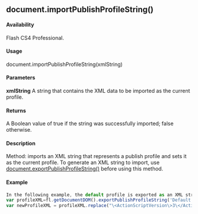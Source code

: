 ## document.importPublishProfileString()

#### Availability

Flash CS4 Professional.

#### Usage

document.importPublishProfileString(xmlString)

#### Parameters

**xmlString** A string that contains the XML data to be imported as the current profile.

#### Returns

A Boolean value of true if the string was successfully imported; false otherwise.

#### Description

Method: imports an XML string that represents a publish profile and sets it as the current profile. To generate an XML string to import, use [document.exportPublishProfileString()](#!wielmic/developers-animatesdk-docs/test/Document_object/docume66.md) before using this method.

#### Example

```javascript
In the following example, the default profile is exported as an XML string. The standard JavaScript replace command is used to modify the XML string. The string is then imported, and the default ActionScript 3 output setting is set to ActionScript 1.
var profileXML=fl.getDocumentDOM().exportPublishProfileString('Default'); fl.trace(profileXML);
var newProfileXML = profileXML.replace("\<ActionScriptVersion\>3\</ActionScriptVersion\>", "\<ActionScriptVersion\>1\</ActionScriptVersion\>"); fl.getDocumentDOM().importPublishProfileString(newProfileXML);

```
